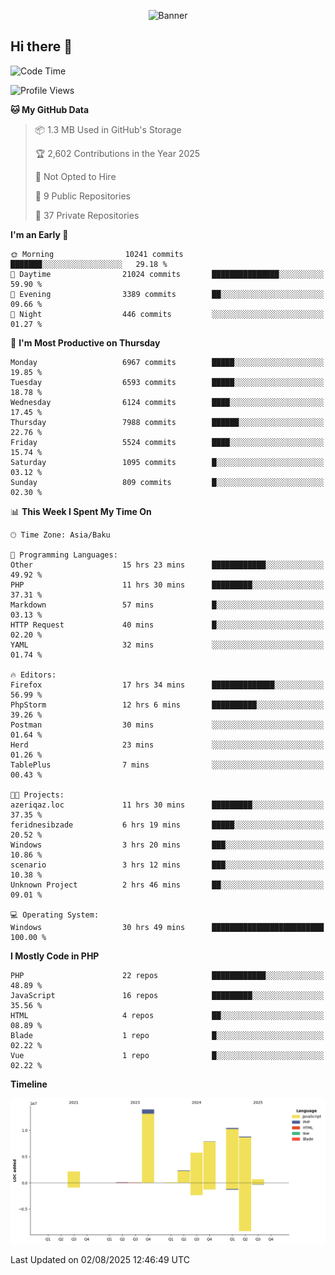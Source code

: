<!--WALLPAPER-->
<p align='center'>
  <img src='assets/wallpapers/2.gif' alt='Banner'>
</p>
<!--/WALLPAPER-->

## Hi there 👋

<!--START_SECTION:waka-->
![Code Time](http://img.shields.io/badge/Code%20Time-35%20hrs%2033%20mins-blue)

![Profile Views](http://img.shields.io/badge/Profile%20Views-0-blue)

**🐱 My GitHub Data** 

> 📦 1.3 MB Used in GitHub's Storage 
 > 
> 🏆 2,602 Contributions in the Year 2025
 > 
> 🚫 Not Opted to Hire
 > 
> 📜 9 Public Repositories 
 > 
> 🔑 37 Private Repositories 
 > 
**I'm an Early 🐤** 

```text
🌞 Morning                10241 commits       ███████░░░░░░░░░░░░░░░░░░   29.18 % 
🌆 Daytime                21024 commits       ███████████████░░░░░░░░░░   59.90 % 
🌃 Evening                3389 commits        ██░░░░░░░░░░░░░░░░░░░░░░░   09.66 % 
🌙 Night                  446 commits         ░░░░░░░░░░░░░░░░░░░░░░░░░   01.27 % 
```
📅 **I'm Most Productive on Thursday** 

```text
Monday                   6967 commits        █████░░░░░░░░░░░░░░░░░░░░   19.85 % 
Tuesday                  6593 commits        █████░░░░░░░░░░░░░░░░░░░░   18.78 % 
Wednesday                6124 commits        ████░░░░░░░░░░░░░░░░░░░░░   17.45 % 
Thursday                 7988 commits        ██████░░░░░░░░░░░░░░░░░░░   22.76 % 
Friday                   5524 commits        ████░░░░░░░░░░░░░░░░░░░░░   15.74 % 
Saturday                 1095 commits        █░░░░░░░░░░░░░░░░░░░░░░░░   03.12 % 
Sunday                   809 commits         █░░░░░░░░░░░░░░░░░░░░░░░░   02.30 % 
```


📊 **This Week I Spent My Time On** 

```text
🕑︎ Time Zone: Asia/Baku

💬 Programming Languages: 
Other                    15 hrs 23 mins      ████████████░░░░░░░░░░░░░   49.92 % 
PHP                      11 hrs 30 mins      █████████░░░░░░░░░░░░░░░░   37.31 % 
Markdown                 57 mins             █░░░░░░░░░░░░░░░░░░░░░░░░   03.13 % 
HTTP Request             40 mins             █░░░░░░░░░░░░░░░░░░░░░░░░   02.20 % 
YAML                     32 mins             ░░░░░░░░░░░░░░░░░░░░░░░░░   01.74 % 

🔥 Editors: 
Firefox                  17 hrs 34 mins      ██████████████░░░░░░░░░░░   56.99 % 
PhpStorm                 12 hrs 6 mins       ██████████░░░░░░░░░░░░░░░   39.26 % 
Postman                  30 mins             ░░░░░░░░░░░░░░░░░░░░░░░░░   01.64 % 
Herd                     23 mins             ░░░░░░░░░░░░░░░░░░░░░░░░░   01.26 % 
TablePlus                7 mins              ░░░░░░░░░░░░░░░░░░░░░░░░░   00.43 % 

🐱‍💻 Projects: 
azeriqaz.loc             11 hrs 30 mins      █████████░░░░░░░░░░░░░░░░   37.35 % 
feridnesibzade           6 hrs 19 mins       █████░░░░░░░░░░░░░░░░░░░░   20.52 % 
Windows                  3 hrs 20 mins       ███░░░░░░░░░░░░░░░░░░░░░░   10.86 % 
scenario                 3 hrs 12 mins       ███░░░░░░░░░░░░░░░░░░░░░░   10.38 % 
Unknown Project          2 hrs 46 mins       ██░░░░░░░░░░░░░░░░░░░░░░░   09.01 % 

💻 Operating System: 
Windows                  30 hrs 49 mins      █████████████████████████   100.00 % 
```

**I Mostly Code in PHP** 

```text
PHP                      22 repos            ████████████░░░░░░░░░░░░░   48.89 % 
JavaScript               16 repos            █████████░░░░░░░░░░░░░░░░   35.56 % 
HTML                     4 repos             ██░░░░░░░░░░░░░░░░░░░░░░░   08.89 % 
Blade                    1 repo              █░░░░░░░░░░░░░░░░░░░░░░░░   02.22 % 
Vue                      1 repo              █░░░░░░░░░░░░░░░░░░░░░░░░   02.22 % 
```



**Timeline**

![Lines of Code chart](https://raw.githubusercontent.com/feridnesibzade/feridnesibzade/main/assets/bar_graph.png)


 Last Updated on 02/08/2025 12:46:49 UTC
<!--END_SECTION:waka-->
